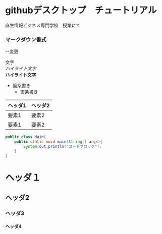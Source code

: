 # githubデスクトップ　チュートリアル
麻生情報ビジネス専門学校　授業にて

### マークダウン書式

--変更

文字  
*ハイライト文字*  
**ハイライト文字**

* 箇条書き
  * 箇条書き

| ヘッダ1 | ヘッダ2 |
|--|--|
| 要素1 | 要素2 |
| 要素1 | 要素2 |

```java
public class Main{
    public static void main(String[] args){
        System.out.println("コードブロック");
    }
}
```

# ヘッダ１
## ヘッダ2
### ヘッダ3
#### ヘッダ4